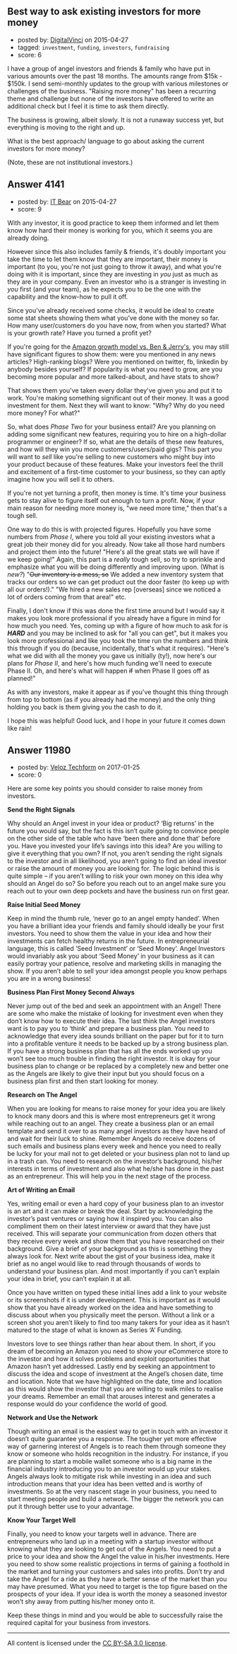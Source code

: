 ## Best way to ask existing investors for more money

- posted by: [DigitalVinci](https://stackexchange.com/users/6209077/digitalvinci) on 2015-04-27
- tagged: `investment`, `funding`, `investors`, `fundraising`
- score: 6

<p>I have a group of angel investors and friends &amp; family who have put in various amounts over the past 18 months.  The amounts range from $15k - $150k.  I send semi-monthly updates to the group with various milestones or challenges of the business.  "Raising more money" has been a recurring theme and challenge but none of the investors have offered to write an additional check but I feel it is time to ask them directly.</p>

<p>The business is growing, albeit slowly.  It is not a runaway success yet, but everything is moving to the right and up.</p>

<p>What is the best approach/ language to go about asking the current investors for more money?</p>

<p>(Note, these are not institutional investors.)</p>



## Answer 4141

- posted by: [IT Bear](https://stackexchange.com/users/2852545/it-bear) on 2015-04-27
- score: 9

<p>With any investor, it is good practice to keep them informed and let them know how hard their money is working for you, which it seems you are already doing.</p>

<p>However since this also includes family &amp; friends, it's doubly important you take the time to let them know that they are important, their money is important (to you, you're not just going to throw it away), and what you're doing with it is important, since they are investing in <em>you</em> just as much as they are in your company. Even an investor who is a stranger is investing in <em>you</em> first (and your team), as he expects you to be the one with the capability and the know-how to pull it off.</p>

<p>Since you've already received some checks, it would be ideal to create some stat sheets showing them what you've done with the money so far. How many user/customers do you have now, from when you started? What is your growth rate? Have you turned a profit yet?</p>

<p>If you're going for the <a href="http://www.joelonsoftware.com/articles/fog0000000056.html">Amazon growth model vs. Ben &amp; Jerry's</a>, you may still have significant figures to show them: were you mentioned in any news articles? High-ranking blogs? Were you mentioned on twitter, fb, linkedin by anybody besides yourself? If popularity is what you need to grow, are you becoming more popular and more talked-about, and have stats to show?</p>

<p>That shows them you've taken every dollar they've given you and put it to work. You're making something significant out of their money. It was a good investment for them. Next they will want to know: "Why? Why do you need more money? For what?"</p>

<p>So, what does <em>Phase Two</em> for your business entail? Are you planning on adding some significant new features, requiring you to hire on a high-dollar programmer or engineer? If so, what are the details of these new features, and how will they win you more customers/users/paid gigs? This part you will want to <em>sell</em> like you're selling to new customers who might buy into your product because of these features. Make your investors feel the thrill and excitement of a first-time customer to your business, so they can aptly imagine how you will sell it to others.</p>

<p>If you're not yet turning a profit, then money is time. It's time your business gets to stay alive to figure itself out enough to turn a profit. Now, if your main reason for needing more money is, "we need more time," then that's a tough sell.</p>

<p>One way to do this is with projected figures. Hopefully you have some numbers from <em>Phase I</em>, where you told all your existing investors what a great job their money did for you already. Now take all those hard numbers and project them into the future! "Here's all the great stats we will have if we keep going!" Again, this part is a <em>really</em> tough sell, so try to sprinkle and emphasize what you will be doing differently and improving upon. (What is <em>new?</em>) "<del>Our inventory is a mess, so</del> We added a new inventory system that tracks our orders so we can get product out the door faster (to keep up with all our orders!)." "We hired a new sales rep [overseas] since we noticed a lot of orders coming from that area!" etc.</p>

<p>Finally, I don't know if this was done the first time around but I would say it makes you look more professional if you already have a figure in mind for how much you need. Yes, coming up with a figure of how much to ask for is <strong><em>HARD</em></strong> and you may be inclined to ask for "all you can get", but it makes you look more professional and like you took the time run the numbers and think this through if you do (because, incidentally, that's what it requires). "Here's what we did with all the money you gave us initially (ty!), now here's our plans for <em>Phase II</em>, and here's how much funding we'll need to execute Phase II. Oh, and here's what will happen <del>if</del> when Phase II goes off as planned!" </p>

<p>As with any investors, make it appear as if you've thought this thing through from top to bottom (as if you already had the money) and the only thing holding you back is them giving you the cash to do it.</p>

<p>I hope this was helpful! Good luck, and I hope in your future it comes down like rain!</p>



## Answer 11980

- posted by: [Veloz Techform](https://stackexchange.com/users/9435636/veloz-techform) on 2017-01-25
- score: 0

<p>Here are some key points you should consider to raise money from investors.</p>

<p><strong>Send the Right Signals</strong></p>

<p>Why should an Angel invest in your idea or product? ‘Big returns’ in the future you would say, but the fact is this isn’t quite going to convince people on the other side of the table who have ‘been there and done that’ before you. Have you invested your life’s savings into this idea? Are you willing to give it everything that you own? If not, you aren’t sending the right signals to the investor and in all likelihood, you aren’t going to find an ideal investor or raise the amount of money you are looking for. The logic behind this is quite simple – if you aren’t willing to risk your own money on this idea why should an Angel do so? So before you reach out to an angel make sure you reach out to your own deep pockets and have the business run on first gear.</p>

<p><strong>Raise Initial Seed Money</strong></p>

<p>Keep in mind the thumb rule, ‘never go to an angel empty handed’. When you have a brilliant idea your friends and family should ideally be your first investors. You need to show them the value in your idea and how their investments can fetch healthy returns in the future. In entrepreneurial language, this is called ‘Seed Investment’ or ‘Seed Money’. Angel Investors would invariably ask you about ‘Seed Money’ in your business as it can easily portray your patience, resolve and marketing skills in managing the show. If you aren’t able to sell your idea amongst people you know perhaps you are in a wrong business!</p>

<p><strong>Business Plan First Money Second Always</strong></p>

<p>Never jump out of the bed and seek an appointment with an Angel! There are some who make the mistake of looking for investment even when they don’t know how to execute their idea. The last think the Angel investors want is to pay you to ‘think’ and prepare a business plan. You need to acknowledge that every idea sounds brilliant on the paper but for it to turn into a profitable venture it needs to be backed up by a strong business plan. If you have a strong business plan that has all the ends worked up you won’t see too much trouble in finding the right investor. It is okay for your business plan to change or be replaced by a completely new and better one as the Angels are likely to give their input but you should focus on a business plan first and then start looking for money.</p>

<p><strong>Research on The Angel</strong></p>

<p>When you are looking for means to raise money for your idea you are likely to knock many doors and this is where most entrepreneurs get it wrong while reaching out to an angel. They create a business plan or an email template and send it over to as many angel investors as they have heard of and wait for their luck to shine. Remember Angels do receive dozens of such emails and business plans every week and hence you need to really be lucky for your mail not to get deleted or your business plan not to land up in a trash can. You need to research on the investor’s background, his/her interests in terms of investment and also what he/she has done in the past as an entrepreneur. This will help you in the next stage of the process.</p>

<p><strong>Art of Writing an Email</strong></p>

<p>Yes, writing email or even a hard copy of your business plan to an investor is an art and it can make or break the deal. Start by acknowledging the investor’s past ventures or saying how it inspired you. You can also compliment them on their latest interview or award that they have just received. This will separate your communication from dozen others that they receive every week and show them that you have researched on their background. Give a brief of your background as this is something they always look for. Next write about the gist of your business idea, make it brief as no angel would like to read through thousands of words to understand your business plan. And most importantly if you can’t explain your idea in brief, you can’t explain it at all.</p>

<p>Once you have written on typed these initial lines add a link to your website or its screenshots if it is under development. This is important as it would show that you have already worked on the idea and have something to discuss about when you physically meet the person. Without a link or a screen shot you aren’t likely to find too many takers for your idea as it hasn’t matured to the stage of what is known as Series ‘A’ Funding.</p>

<p>Investors love to see things rather than hear about them. In short, if you dream of becoming an Amazon you need to show your eCommerce store to the investor and how it solves problems and exploit opportunities that Amazon hasn’t yet addressed. Lastly end by seeking an appointment to discuss the idea and scope of investment at the Angel’s chosen date, time and location. Note that we have highlighted on the date, time and location as this would show the investor that you are willing to walk miles to realise your dreams. Remember an email that arouses interest and generates a response would do your confidence the world of good.</p>

<p><strong>Network and Use the Network</strong></p>

<p>Though writing an email is the easiest way to get in touch with an investor it doesn’t quite guarantee you a response. The tougher yet more effective way of garnering interest of Angels is to reach them through someone they know or someone who holds recognition in the industry. For instance, if you are planning to start a mobile wallet someone who is a big name in the financial industry introducing you to an investor would up your stakes. Angels always look to mitigate risk while investing in an idea and such introduction means that your idea has been vetted and is worthy of investments. So at the very nascent stage in your business, you need to start meeting people and build a network. The bigger the network you can put it through better use to your advantage.</p>

<p><strong>Know Your Target Well</strong></p>

<p>Finally, you need to know your targets well in advance. There are entrepreneurs who land up in a meeting with a startup investor without knowing what they are looking to get out of the Angels. You need to put a price to your idea and show the Angel the value in his/her investments. Here you need to show some realistic projections in terms of gaining a foothold in the market and turning your customers and sales into profits. Don’t try and take the Angel for a ride as they have a better sense of the market than you may have presumed. What you need to target is the top figure based on the prospects of your idea. If your idea is worth the money a seasoned investor won’t shy away from putting his/her money onto it.</p>

<p>Keep these things in mind and you would be able to successfully raise the required capital for your business from investors.</p>




---

All content is licensed under the [CC BY-SA 3.0 license](https://creativecommons.org/licenses/by-sa/3.0/).
